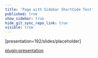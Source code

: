 ```yaml
---
title: 'Page with Sidebar ShortCode Test'
published: true
show_sidebar: true
hide_git_sync_repo_link: true
visible: true
---
```


[presentation=192/slides/placeholder]

[plugin:presentation](192/slides/placeholder)
